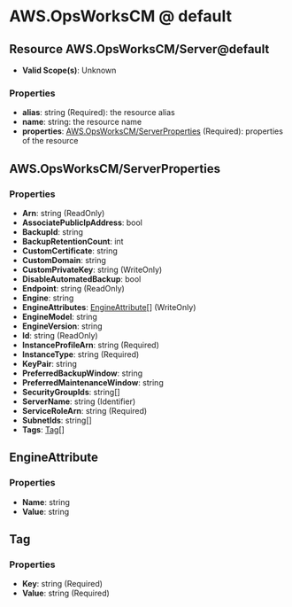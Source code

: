 # AWS.OpsWorksCM @ default

## Resource AWS.OpsWorksCM/Server@default
* **Valid Scope(s)**: Unknown
### Properties
* **alias**: string (Required): the resource alias
* **name**: string: the resource name
* **properties**: [AWS.OpsWorksCM/ServerProperties](#awsopsworkscmserverproperties) (Required): properties of the resource

## AWS.OpsWorksCM/ServerProperties
### Properties
* **Arn**: string (ReadOnly)
* **AssociatePublicIpAddress**: bool
* **BackupId**: string
* **BackupRetentionCount**: int
* **CustomCertificate**: string
* **CustomDomain**: string
* **CustomPrivateKey**: string (WriteOnly)
* **DisableAutomatedBackup**: bool
* **Endpoint**: string (ReadOnly)
* **Engine**: string
* **EngineAttributes**: [EngineAttribute](#engineattribute)[] (WriteOnly)
* **EngineModel**: string
* **EngineVersion**: string
* **Id**: string (ReadOnly)
* **InstanceProfileArn**: string (Required)
* **InstanceType**: string (Required)
* **KeyPair**: string
* **PreferredBackupWindow**: string
* **PreferredMaintenanceWindow**: string
* **SecurityGroupIds**: string[]
* **ServerName**: string (Identifier)
* **ServiceRoleArn**: string (Required)
* **SubnetIds**: string[]
* **Tags**: [Tag](#tag)[]

## EngineAttribute
### Properties
* **Name**: string
* **Value**: string

## Tag
### Properties
* **Key**: string (Required)
* **Value**: string (Required)


